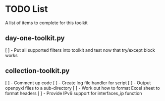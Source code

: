 # TODO List

A list of items to complete for this toolkit

## day-one-toolkit.py

[ ] - Put all supported filters into toolkit and test now that try/except block works

## collection-toolkit.py

[ ] - Comment up code
[ ] - Create log file handler for script
[ ] - Output openpyxl files to a sub-directory
[ ] - Work out how to format Excel sheet to format headers
[ ] - Provide IPv6 support for interfaces_ip function
